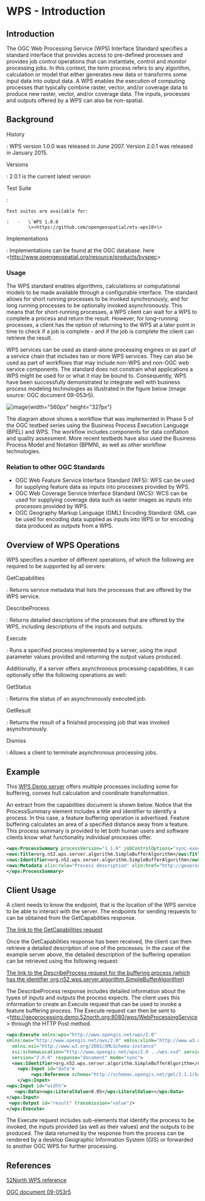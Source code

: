 # WPS - Introduction

## Introduction

The OGC Web Processing Service (WPS) Interface Standard specifies a
standard interface that provides access to pre-defined processes and
provides job control operations that can instantiate, control and
monitor processing jobs. In this context, the term process refers to any
algorithm, calculation or model that either generates new data or
transforms some input data into output data. A WPS enables the execution
of computing processes that typically combine raster, vector, and/or
coverage data to produce new raster, vector, and/or coverage data. The
inputs, processes and outputs offered by a WPS can also be non-spatial.

## Background

History

:   WPS version 1.0.0 was released in June 2007. Version 2.0.1 was
    released in January 2015.

Versions

:   2.0.1 is the current latest version

Test Suite

:   

    Test suites are available for:

    :   -   \`WPS 1.0.0
            \<<https://github.com/opengeospatial/ets-wps10>\>

Implementations

:   Implementations can be found at the OGC database. here
    \<<http://www.opengeospatial.org/resource/products/byspec>\>

### Usage

The WPS standard enables algorithms, calculations or computational
models to be made available through a configurable interface. The
standard allows for short running processes to be invoked synchronously,
and for long running processes to be optionally invoked asynchronously.
This means that for short-running processes, a WPS client can wait for a
WPS to complete a process and return the result. However, for
long-running processes, a client has the option of returning to the WPS
at a later point in time to check if a job is complete - and if the job
is complete the client can retrieve the result.

WPS services can be used as stand-alone processing engines or as part of
a service chain that includes two or more WPS services. They can also be
used as part of workflows that may include non-WPS and non-OGC web
service components. The standard does not constrain what applications a
WPS might be used for or what it may be bound to. Consequently, WPS have
been successfully demonstrated to integrate well with business process
modeling technologies as illustrated in the figure below (image source:
OGC document 09-053r5).

![image](../img/workflow.png){width="560px" height="327px"}

The diagram above shows a workflow that was implemented in Phase 5 of
the OGC testbed series using the Business Process Execution Language
(BPEL) and WPS. The workflow includes components for data conflation and
quality assessment. More recent testbeds have also used the Business
Process Model and Notation (BPMN), as well as other workflow
technologies.

### Relation to other OGC Standards

-   OGC Web Feature Service Interface Standard (WFS): WFS can be used
    for supplying feature data as inputs into processes provided by WPS.
-   OGC Web Coverage Service Interface Standard (WCS): WCS can be used
    for supplying coverage data such as raster images as inputs into
    processes provided by WPS.
-   OGC Geography Markup Language (GML) Encoding Standard: GML can be
    used for encoding data supplied as inputs into WPS or for encoding
    data produced as outputs from a WPS.

## Overview of WPS Operations

WPS specifies a number of different operations, of which the following
are required to be supported by all servers:

GetCapabilities

:   Returns service metadata that lists the processes that are offered
    by the WPS service.

DescribeProcess

:   Returns detailed descriptions of the processes that are offered by
    the WPS, including descriptions of the inputs and outputs.

Execute

:   Runs a specified process implemented by a server, using the input
    parameter values provided and returning the output values produced.

Additionally, if a server offers asynchronous processing capabilities,
it can optionally offer the following operations as well:

GetStatus

:   Returns the status of an asynchronously executed job.

GetResult

:   Returns the result of a finished processing job that was invoked
    asynchronously.

Dismiss

:   Allows a client to terminate asynchronous processing jobs.

## Example

This [WPS Demo
server](http://geoprocessing.demo.52north.org:8080/wps/WebProcessingService?service=WPS&version=2.0.0&request=GetCapabilities)
offers multiple processes including some for buffering, convex hull
calculation and coordinate transformation.

An extract from the capabilities document is shown below. Notice that
the ProcessSummary element includes a title and identifier to identify a
process. In this case, a feature buffering operation is advertised.
Feature buffering calculates an area of a specified distance away from a
feature. This process summary is provided to let both human users and
software clients know what functionality individual processes offer.

``` xml
<wps:ProcessSummary processVersion="1.1.0" jobControlOptions="sync-execute async-execute" outputTransmission="value reference">
<ows:Title>org.n52.wps.server.algorithm.SimpleBufferAlgorithm</ows:Title>
<ows:Identifier>org.n52.wps.server.algorithm.SimpleBufferAlgorithm</ows:Identifier>
<ows:Metadata xlin:role="Process description" xlin:href="http://geoprocessing.demo.52north.org:8080/wps/WebProcessingService?service=WPS&request=DescribeProcess&version=2.0.0&identifier=org.n52.wps.server.algorithm.SimpleBufferAlgorithm"/>
</wps:ProcessSummary>
```

## Client Usage

A client needs to know the endpoint, that is the location of the WPS
service to be able to interact with the server. The endpoints for
sending requests to can be obtained from the GetCapabilities response.

[The link to the GetCapabilities
request](http://geoprocessing.demo.52north.org:8080/wps/WebProcessingService?service=WPS&version=2.0.0&request=GetCapabilities)

Once the GetCapabilities response has been received, the client can then
retrieve a detailed description of one of the processes. In the case of
the example server above, the detailed description of the buffering
operation can be retrieved using the following request:

[The link to the DescribeProcess request for the buffering process
(which has the identifier
org.n52.wps.server.algorithm.SimpleBufferAlgorithm)](http://geoprocessing.demo.52north.org:8080/wps/WebProcessingService?service=WPS&version=2.0.0&request=DescribeProcess&Identifier=org.n52.wps.server.algorithm.SimpleBufferAlgorithm)

The DescribeProcess response includes detailed information about the
types of inputs and outputs the process expects. The client uses this
information to create an Execute request that can be used to invoke a
feature buffering process. The Execute request can then be sent to
\<<http://geoprocessing.demo.52north.org:8080/wps/WebProcessingService>\>
through the HTTP Post method.

``` xml
<wps:Execute xmlns:wps="http://www.opengis.net/wps/2.0"
xmlns:ows="http://www.opengis.net/ows/2.0" xmlns:xlink="http://www.w3.org/1999/xlink"
  xmlns:xsi="http://www.w3.org/2001/XMLSchema-instance"
  xsi:schemaLocation="http://www.opengis.net/wps/2.0 ../wps.xsd" service="WPS"
  version="2.0.0" response="document" mode="sync">
  <ows:Identifier>org.n52.wps.server.algorithm.SimpleBufferAlgorithm</ows:Identifier>
    <wps:Input id="data">
         <wps:Reference schema="http://schemas.opengis.net/gml/3.1.1/base/feature.xsd" xlink:href="http://geoprocessing.demo.52north.org:8080/geoserver/wfs?SERVICE=WFS&amp;VERSION=1.0.0&amp;REQUEST=GetFeature&amp;TYPENAME=topp:tasmania_roads&amp;SRS=EPSG:4326&amp;OUTPUTFORMAT=GML3"/>
    </wps:Input>
<wps:Input id="width">
   <wps:Data><wps:LiteralValue>0.05</wps:LiteralValue></wps:Data>
</wps:Input>
 <wps:Output id="result" transmission="value"/>
</wps:Execute>
```

The Execute request includes sub-elements that identify the process to
be invoked, the inputs provided (as well as their values) and the
outputs to be produced. The data returned by the response from the
process can be rendered by a desktop Geographic Information System (GIS)
or forwarded to another OGC WPS for further processing.

## References

[52North WPS
reference](http://52north.org/communities/geoprocessing/wps/index.html)

[OGC document
09-053r5](http://portal.opengeospatial.org/files/?artifact_id=34968)
